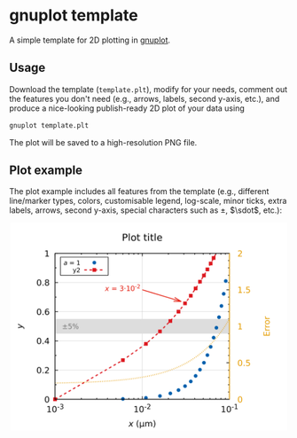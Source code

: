 # gnuplot template

A simple template for 2D plotting in [gnuplot](http://www.gnuplot.info/).

## Usage

Download the template (`template.plt`), modify for your needs, comment out the features you don't need (e.g., arrows, labels, second y-axis, etc.), and produce a nice-looking publish-ready 2D plot of your data using

```bash
gnuplot template.plt
```

The plot will be saved to a high-resolution PNG file.

## Plot example

The plot example includes all features from the template (e.g., different line/marker types, colors, customisable legend, log-scale, minor ticks, extra labels, arrows, second y-axis, special characters such as $\pm$, $\sdot$, etc.):

<p align="center">
<img src="figure.png" alt="Figure example" width="500"/>
</p>
